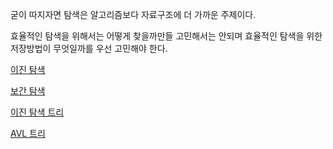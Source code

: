 
굳이 따지자면 탐색은 알고리즘보다 자료구조에 더 가까운 주제이다.

효율적인 탐색을 위해서는 어떻게 찾을까만들 고민해서는 안되며 효율적인 탐색을 위한 저장방법이 무엇일까를 우선 고민해야 한다.

[이진 탐색](binary_search)

[보간 탐색](interpolation_search)

[이진 탐색 트리](binary_search_tree)

[AVL 트리](avl)
